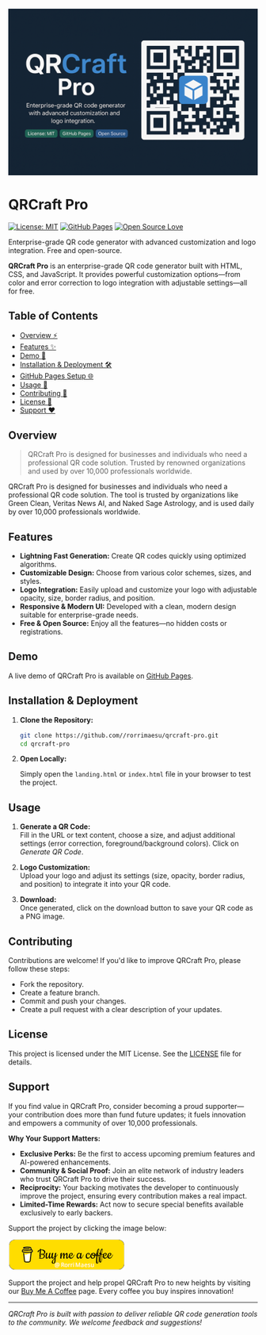 <!-- Banner Image -->
![QRCraft Pro Banner](./images/testimonials/qrlogobanner.png)

# QRCraft Pro
<!-- Badges -->
[![License: MIT](https://img.shields.io/badge/License-MIT-green.svg)](LICENSE)
[![GitHub Pages](https://img.shields.io/badge/GitHub_Pages-live-brightgreen.svg)](https://rorrimaesu.github.io/QRCraft-Pro/)
[![Open Source Love](https://img.shields.io/badge/Open-Source-blue.svg)]()

Enterprise-grade QR code generator with advanced customization and logo integration. Free and open-source.

**QRCraft Pro** is an enterprise-grade QR code generator built with HTML, CSS, and JavaScript. It provides powerful customization options—from color and error correction to logo integration with adjustable settings—all for free.

## Table of Contents

- [Overview ⚡](#overview)
- [Features ✨](#features)
- [Demo 🚀](#demo)
- [Installation & Deployment 🛠](#installation--deployment)
- [GitHub Pages Setup 🌐](#github-pages-setup)
- [Usage 📲](#usage)
- [Contributing 🤝](#contributing)
- [License 📄](#license)
- [Support ❤️](#support)

## Overview
> QRCraft Pro is designed for businesses and individuals who need a professional QR code solution. Trusted by renowned organizations and used by over 10,000 professionals worldwide.

QRCraft Pro is designed for businesses and individuals who need a professional QR code solution. The tool is trusted by organizations like Green Clean, Veritas News AI, and Naked Sage Astrology, and is used daily by over 10,000 professionals worldwide.

## Features

- **Lightning Fast Generation:** Create QR codes quickly using optimized algorithms.
- **Customizable Design:** Choose from various color schemes, sizes, and styles.
- **Logo Integration:** Easily upload and customize your logo with adjustable opacity, size, border radius, and position.
- **Responsive & Modern UI:** Developed with a clean, modern design suitable for enterprise-grade needs.
- **Free & Open Source:** Enjoy all the features—no hidden costs or registrations.

## Demo
A live demo of QRCraft Pro is available on [GitHub Pages](https://rorrimaesu.github.io/QRCraft-Pro/).  

## Installation & Deployment

1. **Clone the Repository:**

   ```bash
   git clone https://github.com//rorrimaesu/qrcraft-pro.git
   cd qrcraft-pro
   ```

2. **Open Locally:**

   Simply open the `landing.html` or `index.html` file in your browser to test the project.


## Usage

1. **Generate a QR Code:**  
   Fill in the URL or text content, choose a size, and adjust additional settings (error correction, foreground/background colors). Click on *Generate QR Code*.

2. **Logo Customization:**  
   Upload your logo and adjust its settings (size, opacity, border radius, and position) to integrate it into your QR code.

3. **Download:**  
   Once generated, click on the download button to save your QR code as a PNG image.

## Contributing

Contributions are welcome! If you'd like to improve QRCraft Pro, please follow these steps:
- Fork the repository.
- Create a feature branch.
- Commit and push your changes.
- Create a pull request with a clear description of your updates.

## License

This project is licensed under the MIT License. See the [LICENSE](LICENSE) file for details.

## Support

If you find value in QRCraft Pro, consider becoming a proud supporter—your contribution does more than fund future updates; it fuels innovation and empowers a community of over 10,000 professionals.

**Why Your Support Matters:**

- **Exclusive Perks:** Be the first to access upcoming premium features and AI-powered enhancements.
- **Community & Social Proof:** Join an elite network of industry leaders who trust QRCraft Pro to drive their success.
- **Reciprocity:** Your backing motivates the developer to continuously improve the project, ensuring every contribution makes a real impact.
- **Limited-Time Rewards:** Act now to secure special benefits available exclusively to early backers.

Support the project by clicking the image below:

[![Buy me a coffee](./images/testimonials/capitalismsucksbutiamsuperpassionateaboutbeingabletoaffordfood.png)](https://www.buymeacoffee.com//rorrimaesu)

Support the project and help propel QRCraft Pro to new heights by visiting our [Buy Me A Coffee](https://www.buymeacoffee.com//rorrimaesu) page. Every coffee you buy inspires innovation!

---

_QRCraft Pro is built with passion to deliver reliable QR code generation tools to the community. We welcome feedback and suggestions!_
